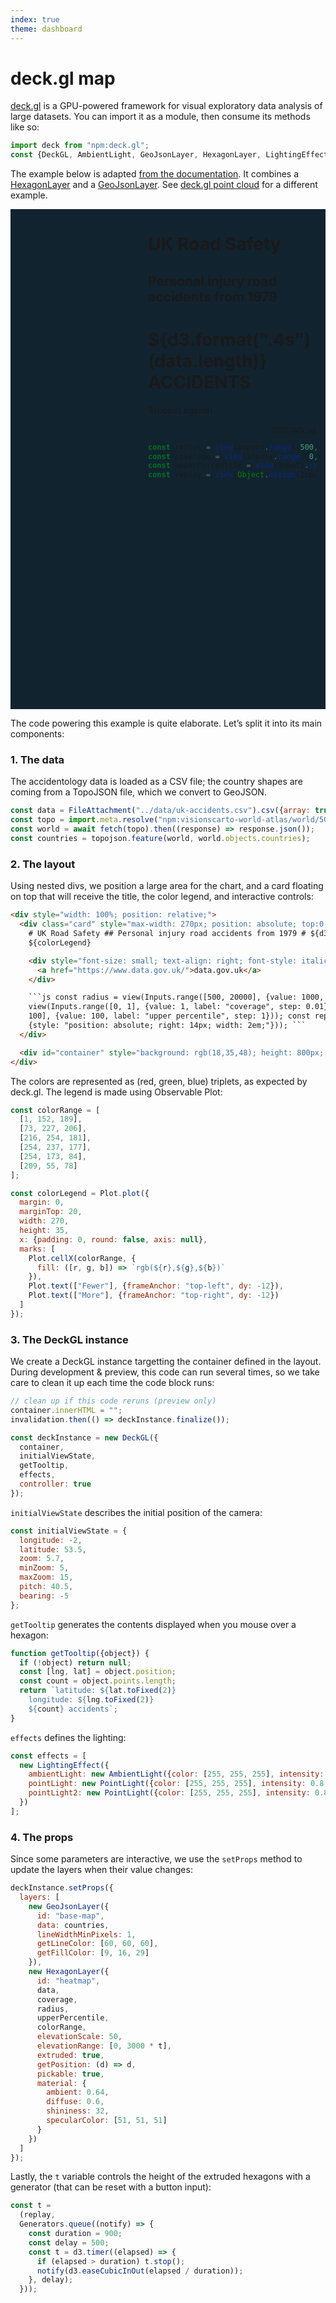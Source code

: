 ```yaml
---
index: true
theme: dashboard
---
```


# deck.gl map

[deck.gl](https://deck.gl/) is a GPU-powered framework for visual exploratory data analysis of large datasets. You can import it as a module, then consume its methods like so:

```js echo
import deck from "npm:deck.gl";
const {DeckGL, AmbientLight, GeoJsonLayer, HexagonLayer, LightingEffect, PointLight} = deck;
```

The example below is adapted [from the documentation](https://deck.gl/examples/hexagon-layer). It combines a [HexagonLayer](https://deck.gl/examples/hexagon-layer) and a [GeoJsonLayer](https://github.com/visgl/deck.gl/blob/9.0-release/examples/get-started/pure-js/basic/app.js). See [deck.gl point cloud](./deck.gl) for a different example.

<div style="width: 100%; position: relative;">

<div class=card style="max-width: 270px; position: absolute; top:0; margin-left: 14px; right:14px; z-index:1;">

# UK Road Safety

## Personal injury road accidents from 1979

# ${d3.format(".4s")(data.length)} ACCIDENTS

${colorLegend}

<div style="font-size: small; text-align: right; font-style: italic;"><a href="https://www.data.gov.uk/">data.gov.uk</a></div>

```js
const radius = view(Inputs.range([500, 20000], {value: 1000, label: "radius", step: 100}));
const coverage = view(Inputs.range([0, 1], {value: 1, label: "coverage", step: 0.01}));
const upperPercentile = view(Inputs.range([0, 100], {value: 100, label: "upper percentile", step: 1}));
const replay = view(Object.assign(Inputs.button("↻"), {style: "position: absolute; right: 14px; width: 2em;"}));
```

</div>

<div id="container" style="background: rgb(18,35,48); height: 800px; width: 100%;"></div>

</div>

The code powering this example is quite elaborate. Let’s split it into its main components:

### 1. The data

The accidentology data is loaded as a CSV file; the country shapes are coming from a TopoJSON file, which we convert to GeoJSON.

```js echo
const data = FileAttachment("../data/uk-accidents.csv").csv({array: true, typed: true});
const topo = import.meta.resolve("npm:visionscarto-world-atlas/world/50m.json");
const world = await fetch(topo).then((response) => response.json());
const countries = topojson.feature(world, world.objects.countries);
```

### 2. The layout

Using nested divs, we position a large area for the chart, and a card floating on top that will receive the title, the color legend, and interactive controls:

````html run=false
<div style="width: 100%; position: relative;">
  <div class="card" style="max-width: 270px; position: absolute; top:0; margin-left: 14px; right:14px; z-index:1;">
    # UK Road Safety ## Personal injury road accidents from 1979 # ${d3.format(".4s")(data.length)} ACCIDENTS
    ${colorLegend}

    <div style="font-size: small; text-align: right; font-style: italic;">
      <a href="https://www.data.gov.uk/">data.gov.uk</a>
    </div>

    ```js const radius = view(Inputs.range([500, 20000], {value: 1000, label: "radius", step: 100})); const coverage =
    view(Inputs.range([0, 1], {value: 1, label: "coverage", step: 0.01})); const upperPercentile = view(Inputs.range([0,
    100], {value: 100, label: "upper percentile", step: 1})); const replay = view(Object.assign(Inputs.button("↻"),
    {style: "position: absolute; right: 14px; width: 2em;"})); ```
  </div>

  <div id="container" style="background: rgb(18,35,48); height: 800px; width: 100%;"></div>
</div>
````

The colors are represented as (red, green, blue) triplets, as expected by deck.gl. The legend is made using Observable Plot:

```js echo
const colorRange = [
  [1, 152, 189],
  [73, 227, 206],
  [216, 254, 181],
  [254, 237, 177],
  [254, 173, 84],
  [209, 55, 78]
];

const colorLegend = Plot.plot({
  margin: 0,
  marginTop: 20,
  width: 270,
  height: 35,
  x: {padding: 0, round: false, axis: null},
  marks: [
    Plot.cellX(colorRange, {
      fill: ([r, g, b]) => `rgb(${r},${g},${b})`
    }),
    Plot.text(["Fewer"], {frameAnchor: "top-left", dy: -12}),
    Plot.text(["More"], {frameAnchor: "top-right", dy: -12})
  ]
});
```

### 3. The DeckGL instance

We create a DeckGL instance targetting the container defined in the layout. During development & preview, this code can run several times, so we take care to clean it up each time the code block runs:

```js echo
// clean up if this code reruns (preview only)
container.innerHTML = "";
invalidation.then(() => deckInstance.finalize());

const deckInstance = new DeckGL({
  container,
  initialViewState,
  getTooltip,
  effects,
  controller: true
});
```

`initialViewState` describes the initial position of the camera:

```js echo
const initialViewState = {
  longitude: -2,
  latitude: 53.5,
  zoom: 5.7,
  minZoom: 5,
  maxZoom: 15,
  pitch: 40.5,
  bearing: -5
};
```

`getTooltip` generates the contents displayed when you mouse over a hexagon:

```js echo
function getTooltip({object}) {
  if (!object) return null;
  const [lng, lat] = object.position;
  const count = object.points.length;
  return `latitude: ${lat.toFixed(2)}
    longitude: ${lng.toFixed(2)}
    ${count} accidents`;
}
```

`effects` defines the lighting:

```js echo
const effects = [
  new LightingEffect({
    ambientLight: new AmbientLight({color: [255, 255, 255], intensity: 1.0}),
    pointLight: new PointLight({color: [255, 255, 255], intensity: 0.8, position: [-0.144528, 49.739968, 80000]}),
    pointLight2: new PointLight({color: [255, 255, 255], intensity: 0.8, position: [-3.807751, 54.104682, 8000]})
  })
];
```

### 4. The props

Since some parameters are interactive, we use the `setProps` method to update the layers when their value changes:

```js echo
deckInstance.setProps({
  layers: [
    new GeoJsonLayer({
      id: "base-map",
      data: countries,
      lineWidthMinPixels: 1,
      getLineColor: [60, 60, 60],
      getFillColor: [9, 16, 29]
    }),
    new HexagonLayer({
      id: "heatmap",
      data,
      coverage,
      radius,
      upperPercentile,
      colorRange,
      elevationScale: 50,
      elevationRange: [0, 3000 * t],
      extruded: true,
      getPosition: (d) => d,
      pickable: true,
      material: {
        ambient: 0.64,
        diffuse: 0.6,
        shininess: 32,
        specularColor: [51, 51, 51]
      }
    })
  ]
});
```

Lastly, the `t` variable controls the height of the extruded hexagons with a generator (that can be reset with a button input):

```js echo
const t =
  (replay,
  Generators.queue((notify) => {
    const duration = 900;
    const delay = 500;
    const t = d3.timer((elapsed) => {
      if (elapsed > duration) t.stop();
      notify(d3.easeCubicInOut(elapsed / duration));
    }, delay);
  }));
```
